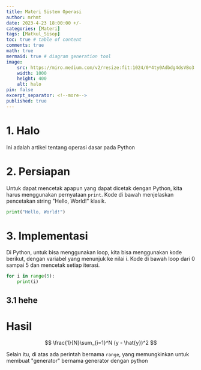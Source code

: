 ```yaml
---
title: Materi Sistem Operasi
author: mrhmt
date: 2023-4-23 18:00:00 +/-
categories: [Materi]
tags: [Matkul_Sisop]
toc: true # table of content
comments: true 
math: true
mermaid: true # diagram generation tool
image:
    src: https://miro.medium.com/v2/resize:fit:1024/0*4ty0Adbdg4dsVBo3.png
    width: 1000 
    height: 400
    alt: halo
pin: false
excerpt_separator: <!--more-->
published: true
---
```


# 1. Halo

Ini adalah artikel tentang operasi dasar pada Python

<!--more-->
# 2. Persiapan


Untuk dapat mencetak apapun yang dapat dicetak dengan Python, kita harus menggunakan pernyataan `print`. Kode di bawah menjelaskan pencetakan string "Hello, World!" klasik.

````python
print("Hello, World!")
````

# 3. Implementasi

Di Python, untuk bisa menggunakan loop, kita bisa menggunakan kode berikut, dengan variabel yang menunjuk ke nilai i. Kode di bawah loop dari 0 sampai 5 dan mencetak setiap iterasi.

````python
for i in range(5):
    print(i)
````

## 3.1 hehe


# Hasil

$$ \frac{1}{N}\sum_{i=1}^N (y - \hat{y})^2 $$

Selain itu, di atas ada perintah bernama `range`, yang memungkinkan untuk membuat "generator" bernama generator dengan python